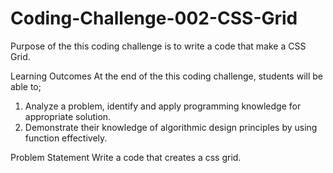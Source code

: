 # Coding-Challenge-002-CSS-Grid
Purpose of the this coding challenge is to write a code that make a CSS Grid.

Learning Outcomes
At the end of the this coding challenge, students will be able to; 
1. Analyze a problem, identify and apply programming knowledge for appropriate solution.
2. Demonstrate their knowledge of algorithmic design principles by using function effectively.

Problem Statement
Write a code that creates a css grid.

